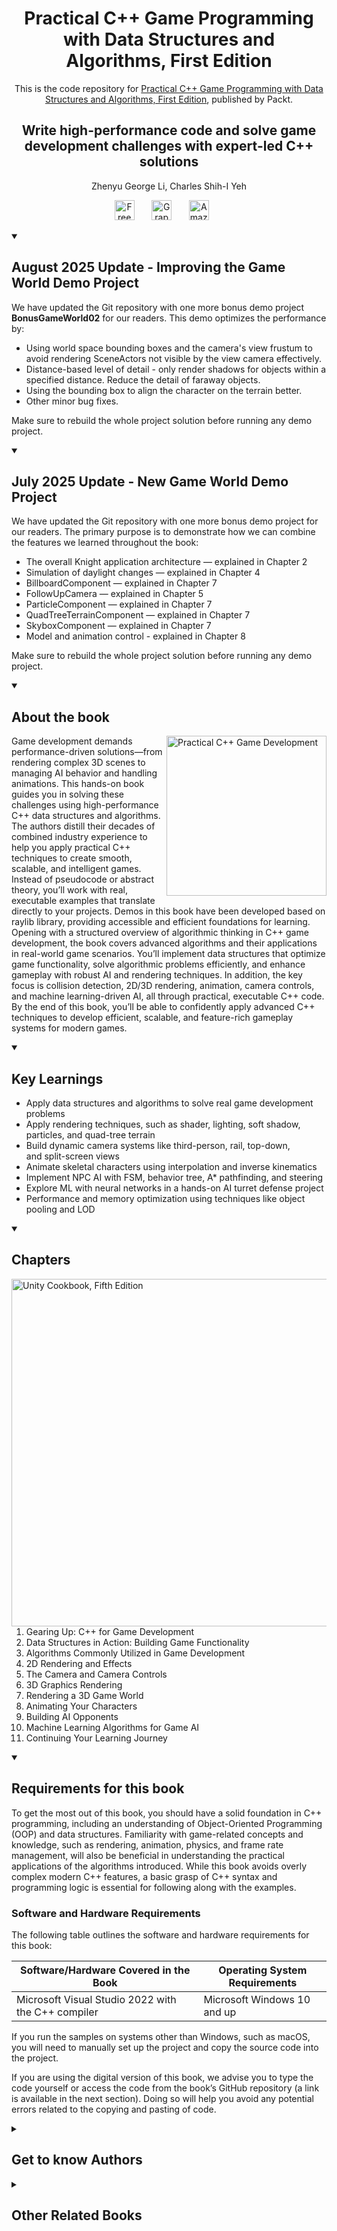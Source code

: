 <h1 align="center">
Practical C++ Game Programming with Data Structures and Algorithms, First Edition</h1>
<p align="center">This is the code repository for <a href ="https://www.packtpub.com/en-us/product/practical-c-game-programming-with-data-structures-and-algorithms-first-edition/9781835889862"> Practical C++ Game Programming with Data Structures and Algorithms, First Edition</a>, published by Packt.
</p>

<h2 align="center">
Write high-performance code and solve game development challenges with expert-led C++ solutions
</h2>
<p align="center">
Zhenyu George Li, Charles Shih-I Yeh</p>

<p align="center">
  <a href="https://packt.link/free-ebook/9781835889862"><img width="32px" alt="Free PDF" title="Free PDF" src="https://cdn-icons-png.flaticon.com/512/4726/4726010.png"/></a>
 &#8287;&#8287;&#8287;&#8287;&#8287;
  <a href="https://packt.link/gbp/9781835889862"><img width="32px" alt="Graphic Bundle" title="Graphic Bundle" src="https://cdn-icons-png.flaticon.com/512/2659/2659360.png"/></a>
  &#8287;&#8287;&#8287;&#8287;&#8287;
   <a href="https://www.amazon.com/Practical-Game-Programming-Structures-Algorithms-ebook/dp/B0DZDBVF2T"><img width="32px" alt="Amazon" title="Get your copy" src="https://cdn-icons-png.flaticon.com/512/15466/15466027.png"/></a>
  &#8287;&#8287;&#8287;&#8287;&#8287;
</p>

<details open> 
  <summary><h2>August 2025 Update - Improving the Game World Demo Project</summary>
<p>
  We have updated the Git repository with one more bonus demo project <b>BonusGameWorld02</b> for our readers. This demo optimizes the performance by:
</p>    
<ul>
  <li>Using world space bounding boxes and the camera's view frustum to avoid rendering SceneActors not visible by the view camera effectively.</li>
  <li>Distance-based level of detail - only render shadows for objects within a specified distance. Reduce the detail of faraway objects.</li>
  <li>Using the bounding box to align the character on the terrain better.</li>
  <li>Other minor bug fixes.</li>
</ul>
<p>Make sure to rebuild the whole project solution before running any demo project.</p>
</details>

<details open> 
  <summary><h2>July 2025 Update - New Game World Demo Project</summary>
<p>
  We have updated the Git repository with one more bonus demo project for our readers. The primary purpose is to demonstrate how we can combine the features we learned throughout the book:
</p>    
<ul>
  <li>The overall Knight application architecture — explained in Chapter 2</li>
  <li>Simulation of daylight changes — explained in Chapter 4</li>
  <li>BillboardComponent — explained in Chapter 7</li>
  <li>FollowUpCamera — explained in Chapter 5</li>
  <li>ParticleComponent — explained in Chapter 7</li>
  <li>QuadTreeTerrainComponent — explained in Chapter 7</li>
  <li>SkyboxComponent — explained in Chapter 7</li>
  <li>Model and animation control - explained in Chapter 8</li>
</ul>
<p>Make sure to rebuild the whole project solution before running any demo project.</p>
</details>
    
<details open> 
  <summary><h2>About the book</summary>
<a href="https://www.packtpub.com/en-us/product/practical-c-game-programming-with-data-structures-and-algorithms-9781835889879">
<img src="https://content.packt.com/_/image/original/B22253/cover_image.jpg" alt="Practical C++ Game Development" height="256px" align="right">
</a>

Game development demands performance-driven solutions—from rendering complex 3D scenes to managing AI behavior and handling animations. This hands-on book guides you in solving these challenges using high-performance C++ data structures and algorithms. The authors distill their decades of combined industry experience to help you apply practical C++ techniques to create smooth, scalable, and intelligent games. Instead of pseudocode or abstract theory, you’ll work with real, executable examples that translate directly to your projects. Demos in this book have been developed based on raylib library, providing accessible and efficient foundations for learning.
Opening with a structured overview of algorithmic thinking in C++ game development, the book covers advanced algorithms and their applications in real-world game scenarios. You’ll implement data structures that optimize game functionality, solve algorithmic problems efficiently, and enhance gameplay with robust AI and rendering techniques. In addition, the key focus is collision detection, 2D/3D rendering, animation, camera controls, and machine learning-driven AI, all through practical, executable C++ code.
By the end of this book, you’ll be able to confidently apply advanced C++ techniques to develop efficient, scalable, and feature-rich gameplay systems for modern games.
</details>
<details open> 
  <summary><h2>Key Learnings</summary>
<ul>

<li>Apply data structures and algorithms to solve real game development problems</li>

<li>Apply rendering techniques, such as shader, lighting, soft shadow, particles, and quad-tree terrain</li>

<li>Build dynamic camera systems like third-person, rail, top-down, and split-screen views</li>

<li>Animate skeletal characters using interpolation and inverse kinematics</li>

<li>Implement NPC AI with FSM, behavior tree, A* pathfinding, and steering</li>

<li>Explore ML with neural networks in a hands-on AI turret defense project</li>

<li>Performance and memory optimization using techniques like object pooling and LOD</li>

</ul>

  </details>

<details open> 
  <summary><h2>Chapters</summary>
     <img src="https://cliply.co/wp-content/uploads/2020/02/372002150_DOCUMENTS_400px.gif" alt="Unity Cookbook, Fifth Edition" height="556px" align="right">
<ol>

  <li>Gearing Up: C++ for Game Development</li>

  <li>Data Structures in Action: Building Game Functionality</li>

  <li>Algorithms Commonly Utilized in Game Development</li>

  <li>2D Rendering and Effects</li>

  <li>The Camera and Camera Controls</li>

  <li>3D Graphics Rendering</li>

  <li>Rendering a 3D Game World</li>

  <li>Animating Your Characters</li>

  <li>Building AI Opponents </li>

  <li>Machine Learning Algorithms for Game AI</li>

  <li>Continuing Your Learning Journey</li>

</ol>

</details>


<details open> 
  <summary><h2>Requirements for this book</summary>
To get the most out of this book, you should have a solid foundation in C++ programming, including an understanding of Object-Oriented Programming (OOP) and data structures. Familiarity with game-related concepts and knowledge, such as rendering, animation, physics, and frame rate management, will also be beneficial in understanding the practical applications of the algorithms introduced. While this book avoids overly complex modern C++ features, a basic grasp of C++ syntax and programming logic is essential for following along with the examples.

### Software and Hardware Requirements

The following table outlines the software and hardware requirements for this book:

| Software/Hardware Covered in the Book | Operating System Requirements         |
|---------------------------------------|---------------------------------------|
| Microsoft Visual Studio 2022 with the C++ compiler | Microsoft Windows 10 and up         |

If you run the samples on systems other than Windows, such as macOS, you will need to manually set up the project and copy the source code into the project.

If you are using the digital version of this book, we advise you to type the code yourself or access the code from the book’s GitHub repository (a link is available in the next section). Doing so will help you avoid any potential errors related to the copying and pasting of code.

  </details>
    


<details> 
  <summary><h2>Get to know Authors</h2></summary>

_Zhenyu George Li_ Zhenyu George Li is a passionate video game developer with over 20 years of experience in the field. As a seasoned software engineer, George has contributed significantly to the development of numerous games throughout his career and currently serves as a senior development engineer at Unity.
George's fascination with video games was sparked during his college studies, igniting a passion that would shape his professional journey. During the early stages of his game development endeavors, George immersed himself in technologies such as Visual Basic, C/C++, DirectX, OpenGL, Windows GUI, SQL, and so on. These foundational experiences laid the groundwork for his subsequent success in the industry.
Throughout his career, George has made substantial contributions to various commercial games. Notable titles on his portfolio include Unity demo and starter kit games, Sandbox, Halo Infinite, Magic Arena, Stela, Dead Rising 2, The Bigs 2, and others. His involvement in these projects has allowed him to gain extensive knowledge and practical experience in a wide range of domains, including programming, game engines, gameplay and AI, graphics, animation, multiplayer, game physics, frontend, and multiplatform. In practical applications, George has used Unreal, Unity, and some propriety game engines in the development of real game projects.
In addition to his achievements as a game developer, George has also honed his teaching abilities during his eight years of college-level instruction. He has shared his knowledge and expertise with aspiring developers, serving as a lecturer at the Vancouver Film School, College of Interactive Arts, and Hefei Union University. While teaching at Vancouver Film School, George guided students through the intricacies of Unreal Engine, helping them build a strong foundation in professional game development.

_Charles Shih-I Yeh_ Charles Shih-I Yeh pursued his computer science studies at the University of Southern California before embarking on a career in the video game industry in the early 2000s. He has held various pivotal roles in game programming, including building proprietary game engines, crafting Digital Content Creation (DCC) tools to streamline production pipelines, and designing engaging gameplay mechanics alongside robust multiplayer and MMORPG tournament services.
Charles is also passionate and committed to sharing expertise and insights by delivering lectures on game programming at several esteemed universities. He is also the author of two game design books as well as the official translator of several famous game programming books, such as Game Programming Gems 4, into his native language, Mandarin.



</details>
<details> 
  <summary><h2>Other Related Books</h2></summary>
<ul>

  <li><a href="https://www.packtpub.com/en-us/product/c-game-animation-programming-second-edition/9781803246529">C++ Game Animation Programming, Second Edition</a></li>

  <li><a href="https://www.packtpub.com/en-us/product/mastering-c-game-animation-programming-first-edition/9781835881927">Mastering C++ Game Animation Programming, First Edition</a></li>
 
</ul>

</details>

